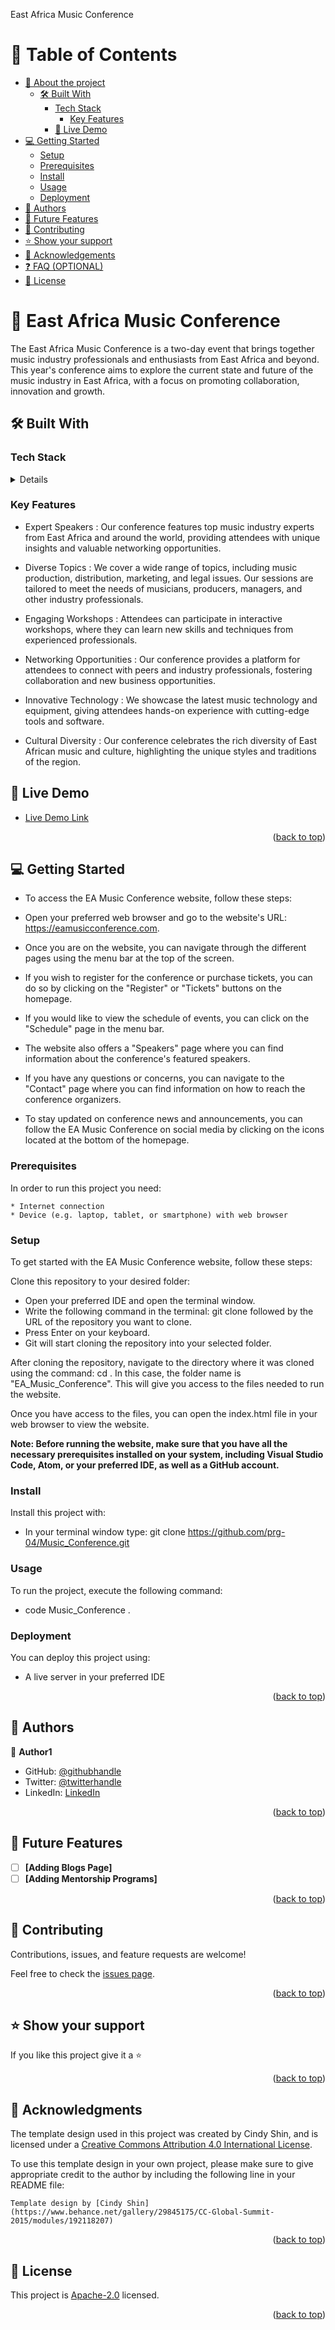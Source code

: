 <a name="readme-top">East Africa Music Conference</a>

<!-- TABLE OF CONTENTS -->

# 📗 Table of Contents

- [📖 About the project](#about-project)
  - [🛠 Built With](#built-with)
    - [Tech Stack](#tech-stack)
      - [Key Features](#key-features)
    - [🚀 Live Demo](#live-demo)
- [💻 Getting Started](#getting-started)
  - [Setup](#setup)
  - [Prerequisites](#prerequisites)
  - [Install](#install)
  - [Usage](#usage)
  - [Deployment](#triangular_flag_on_post-deployment)
- [👥 Authors](#authors)
- [🔭 Future Features](#future-features)
- [🤝 Contributing](#contributing)
- [⭐️ Show your support](#support)
- [🙏 Acknowledgements](#acknowledgements)
- [❓ FAQ (OPTIONAL)](#faq)
- [📝 License](#license)

<!-- PROJECT DESCRIPTION -->

# 📖 East Africa Music Conference <a name="About-project"></a>

The East Africa Music Conference is a two-day event that brings together music industry professionals and enthusiasts from East Africa and beyond. This year's conference aims to explore the current state and future of the music industry in East Africa, with a focus on promoting collaboration, innovation and growth.

## 🛠 Built With <a name="built-with"></a>

### Tech Stack <a name="tech-stack"></a>

<details>Client
  <ul>
    <li><a href="#">HTML</a></li>
    <li><a href="#">CSSs</a></li>
    <li><a href="#">JavaScript</a></li>
  </ul>
</details>

### Key Features <a name="key-features"></a>

- Expert Speakers : Our conference features top music industry experts from East Africa and around the world, providing attendees with unique insights and valuable networking opportunities.

- Diverse Topics : We cover a wide range of topics, including music production, distribution, marketing, and legal issues. Our sessions are tailored to meet the needs of musicians, producers, managers, and other industry professionals.

- Engaging Workshops : Attendees can participate in interactive workshops, where they can learn new skills and techniques from experienced professionals.

- Networking Opportunities : Our conference provides a platform for attendees to connect with peers and industry professionals, fostering collaboration and new business opportunities.

- Innovative Technology : We showcase the latest music technology and equipment, giving attendees hands-on experience with cutting-edge tools and software.

- Cultural Diversity : Our conference celebrates the rich diversity of East African music and culture, highlighting the unique styles and traditions of the region.

<!-- LIVE DEMO -->

## 🚀 Live Demo <a name="live-demo"></a>

- [Live Demo Link](https://prg-04.github.io/My_Portfolio/)

<p align="right">(<a href="#readme-top">back to top</a>)</p>

<!-- GETTING STARTED -->

## 💻 Getting Started <a name="getting-started"></a>

- To access the EA Music Conference website, follow these steps:

- Open your preferred web browser and go to the website's URL: https://eamusicconference.com.

- Once you are on the website, you can navigate through the different pages using the menu bar at the top of the screen.

- If you wish to register for the conference or purchase tickets, you can do so by clicking on the "Register" or "Tickets" buttons on the homepage.

- If you would like to view the schedule of events, you can click on the "Schedule" page in the menu bar.

- The website also offers a "Speakers" page where you can find information about the conference's featured speakers.

- If you have any questions or concerns, you can navigate to the "Contact" page where you can find information on how to reach the conference organizers.

- To stay updated on conference news and announcements, you can follow the EA Music Conference on social media by clicking on the icons located at the bottom of the homepage.

### Prerequisites

In order to run this project you need:

    * Internet connection
    * Device (e.g. laptop, tablet, or smartphone) with web browser

### Setup

To get started with the EA Music Conference website, follow these steps:

Clone this repository to your desired folder:

- Open your preferred IDE and open the terminal window.
- Write the following command in the terminal: git clone followed by the URL of the repository you want to clone.
- Press Enter on your keyboard.
- Git will start cloning the repository into your selected folder.

After cloning the repository, navigate to the directory where it was cloned using the command: cd <folder-name>. In this case, the folder name is "EA_Music_Conference". This will give you access to the files needed to run the website.

Once you have access to the files, you can open the index.html file in your web browser to view the website.

**Note: Before running the website, make sure that you have all the necessary prerequisites installed on your system, including Visual Studio Code, Atom, or your preferred IDE, as well as a GitHub account.**

### Install

Install this project with:

- In your terminal window type: git clone https://github.com/prg-04/Music_Conference.git

### Usage

To run the project, execute the following command:

- code Music_Conference .

### Deployment

You can deploy this project using:

- A live server in your preferred IDE

<p align="right">(<a href="#readme-top">back to top</a>)</p>

<!-- AUTHORS -->

## 👥 Authors <a name="authors"></a>

👤 **Author1**

- GitHub: [@githubhandle](https://github.com/prg-04)
- Twitter: [@twitterhandle](https://twitter.com/Evanso-044)
- LinkedIn: [LinkedIn](https://linkedin.com/in/Evanson-Karanja)

<p align="right">(<a href="#readme-top">back to top</a>)</p>

<!-- FUTURE FEATURES -->

## 🔭 Future Features <a name="future-features"></a>

- [ ] **[Adding Blogs Page]**
- [ ] **[Adding Mentorship Programs]**

<p align="right">(<a href="#readme-top">back to top</a>)</p>

<!-- CONTRIBUTING -->

## 🤝 Contributing <a name="contributing"></a>

Contributions, issues, and feature requests are welcome!

Feel free to check the [issues page](https://github.com/prg-04/Music_Conference/issues).

<p align="right">(<a href="#readme-top">back to top</a>)</p>

<!-- SUPPORT -->

## ⭐️ Show your support <a name="support"></a>

If you like this project give it a ⭐️

<p align="right">(<a href="#readme-top">back to top</a>)</p>

<!-- ACKNOWLEDGEMENTS -->

## 🙏 Acknowledgments <a name="acknowledgements"></a>

The template design used in this project was created by Cindy Shin, and is licensed under a [Creative Commons Attribution 4.0 International License](https://creativecommons.org/licenses/by/4.0/).

To use this template design in your own project, please make sure to give appropriate credit to the author by including the following line in your README file:

`Template design by [Cindy Shin](https://www.behance.net/gallery/29845175/CC-Global-Summit-2015/modules/192118207)`

<p align="right">(<a href="#readme-top">back to top</a>)</p>

<!-- LICENSE -->

## 📝 License <a name="license"></a>

This project is [Apache-2.0](LICENSE) licensed.

<p align="right">(<a href="#readme-top">back to top</a>)</p>

<a name="readme-top"></a>
